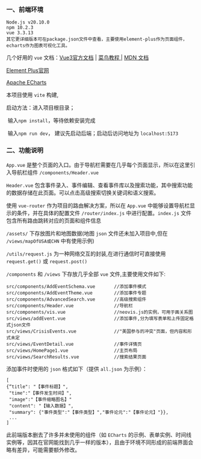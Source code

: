 ### 一、前端环境

~~~
Node.js v20.10.0
npm 10.2.3
vue 3.3.13
其它更详细版本可在package.json文件中查看，主要使用element-plus作为页面组件，echarts作为图表可视化工具。
~~~



几个好用的 `vue` 文档：[Vue3官方文档](https://cn.vuejs.org/guide/introduction.html) | [菜鸟教程 ](https://www.runoob.com/vue3/vue3-tutorial.html) | [MDN 文档](https://developer.mozilla.org/zh-CN/docs/Learn/Tools_and_testing/Client-side_JavaScript_frameworks/Vue_getting_started)

[Element Plus官网 ](https://element-plus.org/zh-CN/component/overview.html)

[Apache ECharts](https://echarts.apache.org/zh/index.html)

本项目使用 `vite` 构建,

启动方法：进入项目根目录；

​                   输入`npm install`，等待依赖安装完成

​				   输入`npm run dev`， 建议先启动后端；启动后访问地址为 `localhost:5173`

### 二、功能说明

`App.vue` 是整个页面的入口。由于导航栏需要在几乎每个页面显示，所以在这里引入导航栏组件 `/components/Header.vue`

`Header.vue` 包含事件录入、事件编辑、查看事件库以及搜索功能，其中搜索功能的数据存储在此页面。可以点击高级搜索切换关键词和语义搜索。



使用 `vue-router` 作为项目的路由解决方案，所以在 `App.vue` 中能够设置导航栏显示的条件，并在具体的配置文件 `/router/index.js` 中进行配置。`index.js` 文件包含所有路由跳转对应的页面和组件信息



`/assets/` 下存放图片和地图数据(地图 `json` 文件还未加入项目中,但在 `/views/mapOfUSA或CHN` 中有使用示例)



`/utils/request.js` 为一种网络交互的封装,在进行通信时可直接使用 `request.get()` 或 `request.post()`



`/components` 和 `/views` 下存放几乎全部 `vue` 文件,主要使用文件如下:

~~~
src/components/AddEventSchema.vue       //添加事件模式
src/components/AddEventTheme.vue        //添加事件专题
src/components/AdvancedSearch.vue       //高级搜索组件
src/components/Header.vue               //导航栏
src/components/vis.vue                  //neovis.js的实例，可用于画关系图
src/views/addEvent.vue                  //添加事件,分为填写表单和上传固定格式json文件
src/views/CrisisEvents.vue              //"美国参与的冲突"页面，但内容和形式未定
src/views/EventDetail.vue               //事件详情页
src/views/HomePage1.vue                 //主页布局
src/views/SearchResults.vue             //搜索结果页面
~~~

添加事件时使用的 `json` 格式如下（提供 `all.json` 为示例）：

~~~
[
{“title": "【事件标题】",
 "time":"【事件发生时间】",
 "image":"【事件缩略图名】"
 "content": "【输入数据】",
 "summary": {"事件类型":"【事件类型】","事件论元":"【事件论元】"}},
 ...
]
~~~







此前端版本删去了许多并未使用的组件（如 `ECharts` 的示例、表单实例、时间线实例等，因其在官网能找到几乎一样的版本），且由于环境不同形成的前端界面会略有差异，可能需要额外修改。
